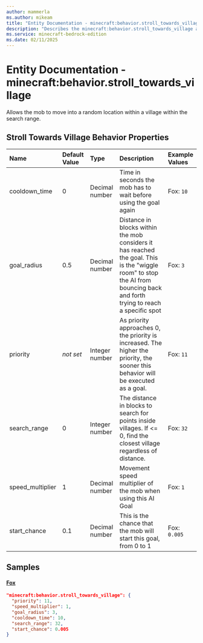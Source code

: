 ```yaml
---
author: mammerla
ms.author: mikeam
title: "Entity Documentation - minecraft:behavior.stroll_towards_village"
description: "Describes the minecraft:behavior.stroll_towards_village ai behavior component"
ms.service: minecraft-bedrock-edition
ms.date: 02/11/2025 
---
```


# Entity Documentation - minecraft:behavior.stroll_towards_village

Allows the mob to move into a random location within a village within the search range.


## Stroll Towards Village Behavior Properties

|Name       |Default Value |Type |Description |Example Values |
|:----------|:-------------|:----|:-----------|:------------- |
| cooldown_time | 0 | Decimal number | Time in seconds the mob has to wait before using the goal again | Fox: `10` | 
| goal_radius | 0.5 | Decimal number | Distance in blocks within the mob considers it has reached the goal. This is the "wiggle room" to stop the AI from bouncing back and forth trying to reach a specific spot | Fox: `3` | 
| priority | *not set* | Integer number | As priority approaches 0, the priority is increased. The higher the priority, the sooner this behavior will be executed as a goal. | Fox: `11` | 
| search_range | 0 | Integer number | The distance in blocks to search for points inside villages. If <= 0, find the closest village regardless of distance. | Fox: `32` | 
| speed_multiplier | 1 | Decimal number | Movement speed multiplier of the mob when using this AI Goal | Fox: `1` | 
| start_chance | 0.1 | Decimal number | This is the chance that the mob will start this goal, from 0 to 1 | Fox: `0.005` | 

## Samples

#### [Fox](https://github.com/Mojang/bedrock-samples/tree/preview/behavior_pack/entities/fox.json)


```json
"minecraft:behavior.stroll_towards_village": {
  "priority": 11,
  "speed_multiplier": 1,
  "goal_radius": 3,
  "cooldown_time": 10,
  "search_range": 32,
  "start_chance": 0.005
}
```
